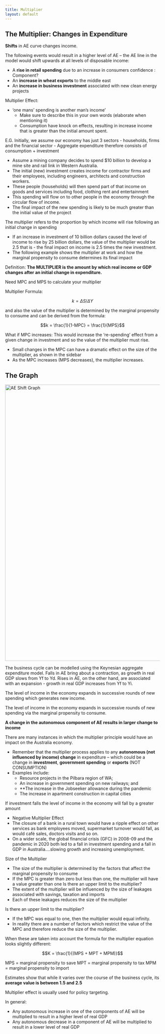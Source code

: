 ```yaml
---
title: Multiplier
layout: default
---
```

## The Multiplier: Changes in Expenditure

**Shifts** in AE curve changes income.

The following events would result in a higher level of AE – the AE line in the model would shift upwards at all levels of disposable income:
- A **rise in retail spending** due to an increase in consumers confidence : Component?
- An **increase in wheat exports** to the middle east
- An **increase in business investment** associated with new clean energy projects

Multiplier Effect:
- ‘one mans’ spending is another man’s income’
	- Make sure to describe this in your own words (elaborate when mentioning it)
	- Consumption have knock on effects, resulting in increase income that is greater than the initial amount spent.

E.G. Initially, we assume our economy has just 3 sectors - households, firms and the financial sector - Aggregate expenditure therefore consists of consumption + investment
- Assume a mining company decides to spend $10 billion to develop a mine site and rail link in Western Australia.
- The initial (new) investment creates income for contractor firms and their employees, including engineers, architects and construction workers.
- These people (households) will then spend part of that income on goods and services including food, clothing rent and entertainment
- This spending will flow on to other people in the economy through the circular flow of income. 
- The final impact of the new spending is likely to be much greater than the initial value of the project

The multiplier refers to the proportion by which income will rise following an initial change in spending
- If an increase in investment of 10 billion dollars caused the level of income to rise by 25 billion dollars, the value of the multiplier would be 2.5 that is - the final impact on income is 2.5 times the new investment.
- The following example shows the multiplier at work and how the marginal propensity to consume determines its final impact

Definition: **The MULTIPLIER is the amount by which real income or GDP changes after an initial change in expenditure.**

Need MPC and MPS to calculate your multiplier

Multiplier Formula: 

$$k = ΔS/ΔY$$

and also the value of the multiplier is determined by the marginal propensity to consume and can be derived from the formula:

$$k = \frac{1}{1-MPC} = \frac{1}{MPS}$$

What if MPC increases: This would increase the ‘re-spending’ effect from a given change in investment and so the value of the multiplier must rise.
- Small changes in the MPC can have a dramatic effect on the size of the multiplier, as shown in the sidebar
- As the MPC increases (MPS decreases), the multiplier increases.

## The Graph

<image src="/the-chicken-pen/assets/AE_Shift.png" alt="AE Shift Graph" width=900px />

The business cycle can be modelled using the Keynesian aggregate expenditure model. Falls in AE bring about a contraction, as growth in real GDP slows from Yf to Yd. Rises in AE, on the other hand, are associated with an expansion - growth in real GDP increases from Yf to Yi.

The level of income in the economy expands in successive rounds of new spending which generates new income.

The level of income in the economy expands in successive rounds of new spending via the marginal propensity to consume.

**A change in the autonomous component of AE results in larger change to income**

There are many instances in which the multiplier principle would have an impact on the Australia economy.
- Remember that the multiplier process applies to any **autonomous (not influenced by income) change** in expenditure – which could be a change in **investment**, **government spending** or **exports** (NOT CONSUMPTION)
- Examples include:
	- Resource projects in the Pilbara region of WA;
	- An increase in government spending on new railways; and
	- **The increase in the Jobseeker allowance during the pandemic
	- The increase in apartment construction in capital cities

If investment falls the level of income in the economy will fall by a greater amount
- Negative Multiplier Effect
- The closure of a bank in a rural town would have a ripple effect on other services as bank employees moved, supermarket turnover would fall, as would café sales, doctors visits and so on.
- On a wider scale, the global financial crisis (GFC) in 2008-09 and the pandemic in 2020 both led to a fall in investment spending and a fall in GDP in Australia….slowing growth and increasing unemployment.

Size of the Multiplier
- The size of the multiplier is determined by the factors that affect the marginal propensity to consume
- If the MPC is greater than zero but less than one, the multiplier will have a value greater than one Is there an upper limit to the multiplier?
- The extent of the multiplier will be influenced by the size of leakages associated with savings, taxation and imports
- Each of these leakages reduces the size of the multiplier

Is there an upper limit to the multiplier?
- If the MPC was equal to one, then the multiplier would equal infinity.
- In reality there are a number of factors which restrict the value of the MPC and therefore reduce the size of the multiplier.

When these are taken into account the formula for the multiplier equation looks slightly different:

$$K = \frac{1}{(MPS + MPT + MPM)}$$

MPS = marginal propensity to save
MPT = marginal propensity to tax
MPM = marginal propensity to import

Estimates show that while it varies over the course of the business cycle, its **average value is between 1.5 and 2.5**

Multiplier effect is usually used for policy targeting.

In general:
- Any autonomous increase in one of the components of AE will be multiplied to result in a higher level of real GDP
- Any autonomous decrease in a component of AE will be multiplied to result in a lower level of real GDP